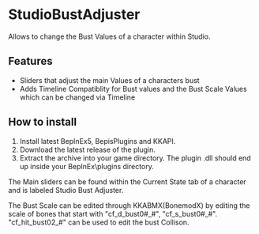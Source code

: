 # StudioBustAdjuster
Allows to change the Bust Values of a character within Studio.

## Features
- Sliders that adjust the main Values of a characters bust
- Adds Timeline Compatiblity for Bust values and the Bust Scale Values which can be changed via Timeline

## How to install
1. Install latest BepInEx5, BepisPlugins and KKAPI.
2. Download the latest release of the plugin.
3. Extract the archive into your game directory. The plugin .dll should end up inside your BepInEx\plugins directory.

The Main sliders can be found within the Current State tab of a character and is labeled Studio Bust Adjuster.

The Bust Scale can be edited through KKABMX(BonemodX) by editing the scale of bones that start with \"cf_d_bust0#\_#", \"cf_s_bust0#\_#". \"cf_hit_bust02\_#" can be used to edit the bust Collison.


